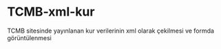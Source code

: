 # TCMB-xml-kur
 TCMB sitesinde yayınlanan kur verilerinin xml olarak çekilmesi ve formda görüntülenmesi
